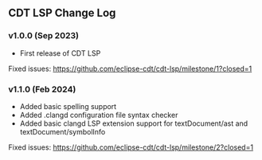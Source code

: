 ## CDT LSP Change Log

### v1.0.0 (Sep 2023)

- First release of CDT LSP

Fixed issues: <https://github.com/eclipse-cdt/cdt-lsp/milestone/1?closed=1>

### v1.1.0 (Feb 2024)

- Added basic spelling support
- Added .clangd configuration file syntax checker
- Added basic clangd LSP extension support for textDocument/ast and textDocument/symbolInfo

Fixed issues: <https://github.com/eclipse-cdt/cdt-lsp/milestone/2?closed=1>
